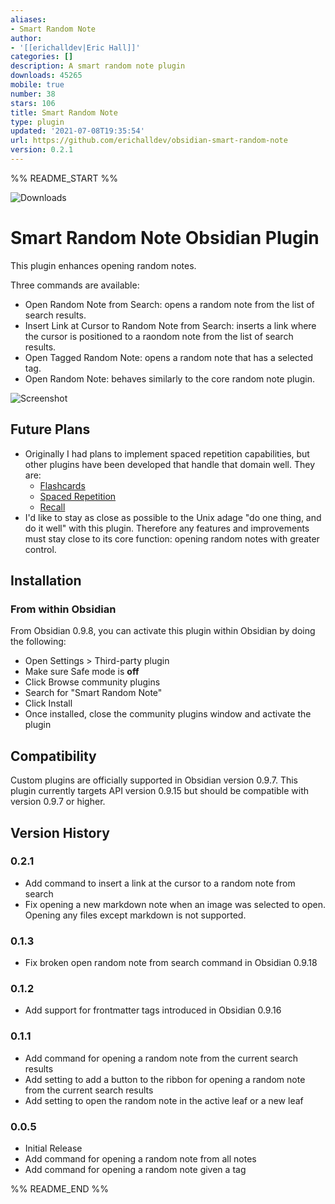 ```yaml
---
aliases:
- Smart Random Note
author:
- '[[erichalldev|Eric Hall]]'
categories: []
description: A smart random note plugin
downloads: 45265
mobile: true
number: 38
stars: 106
title: Smart Random Note
type: plugin
updated: '2021-07-08T19:35:54'
url: https://github.com/erichalldev/obsidian-smart-random-note
version: 0.2.1
---
```


%% README_START %%

![Downloads](https://img.shields.io/github/downloads/erichalldev/obsidian-smart-random-note/total.svg)

# Smart Random Note Obsidian Plugin

This plugin enhances opening random notes.

Three commands are available:

-   Open Random Note from Search: opens a random note from the list of search results.
-   Insert Link at Cursor to Random Note from Search: inserts a link where the cursor is positioned to a raondom note from the list of search results.
-   Open Tagged Random Note: opens a random note that has a selected tag.
-   Open Random Note: behaves similarly to the core random note plugin.

![Screenshot](https://raw.githubusercontent.com/erichalldev/obsidian-smart-random-note/master/screenshot.gif)

## Future Plans

-   Originally I had plans to implement spaced repetition capabilities, but other plugins have been developed that handle that domain well. They are:
    -   [Flashcards](https://github.com/reuseman/flashcards-obsidian)
    -   [Spaced Repetition](https://github.com/st3v3nmw/obsidian-spaced-repetition)
    -   [Recall](https://github.com/martin-jw/obsidian-recall)
-   I'd like to stay as close as possible to the Unix adage "do one thing, and do it well" with this plugin. Therefore any features and improvements must stay close to its core function: opening random notes with greater control.

## Installation

### From within Obsidian

From Obsidian 0.9.8, you can activate this plugin within Obsidian by doing the following:

-   Open Settings > Third-party plugin
-   Make sure Safe mode is **off**
-   Click Browse community plugins
-   Search for "Smart Random Note"
-   Click Install
-   Once installed, close the community plugins window and activate the plugin

## Compatibility

Custom plugins are officially supported in Obsidian version 0.9.7. This plugin currently targets API version 0.9.15 but should be compatible with version 0.9.7 or higher.

## Version History

### 0.2.1

-   Add command to insert a link at the cursor to a random note from search
-   Fix opening a new markdown note when an image was selected to open. Opening any files except markdown is not supported.

### 0.1.3

-   Fix broken open random note from search command in Obsidian 0.9.18

### 0.1.2

-   Add support for frontmatter tags introduced in Obsidian 0.9.16

### 0.1.1

-   Add command for opening a random note from the current search results
-   Add setting to add a button to the ribbon for opening a random note from the current search results
-   Add setting to open the random note in the active leaf or a new leaf

### 0.0.5

-   Initial Release
-   Add command for opening a random note from all notes
-   Add command for opening a random note given a tag


%% README_END %%
